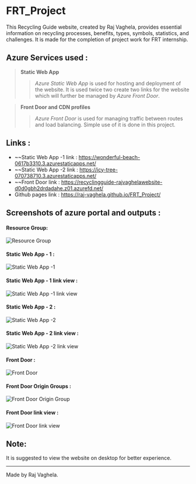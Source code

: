# FRT_Project
This Recycling Guide website, created by Raj Vaghela, provides essential information on recycling processes, benefits, types, symbols, statistics, and challenges. It is made for the completion of project work for FRT internship.


## Azure Services used : 

> **Static Web App**
>> *Azure Static Web App* is used for hosting and deployment of the website. 
>> It is used twice two create two links for the website which will further be managed by *Azure Front Door*.

> **Front Door and CDN profiles**
>> *Azure Front Door* is used for managing traffic between routes and load balancing.
>> Simple use of it is done in this project.

## Links : 


+ ~~Static Web App -1 link : https://wonderful-beach-0617b3310.3.azurestaticapps.net/ 
+ ~~Static Web App -2 link : https://icy-tree-070738710.3.azurestaticapps.net/
+ ~~Front Door link : https://recyclingguide-rajvaghelawebsite-d0d0gbh2drdadahe.z01.azurefd.net/
+ Github pages link : https://raj-vaghela.github.io/FRT_Project/

## Screenshots of azure portal and outputs :
#### Resource Group: 
![Resource Group](https://github.com/Raj-Vaghela/FRT_Project/assets/128961992/de47ad05-a376-4070-b639-2f35efd8df4c)
#### Static Web App - 1 :
![Static Web App -1](https://github.com/Raj-Vaghela/FRT_Project/assets/128961992/127470df-d228-4a42-8251-a60b86b8bce4)
#### Static Web App - 1 link view :
![Static Web App -1 link view](https://github.com/Raj-Vaghela/FRT_Project/assets/128961992/93b4bc01-b592-472b-b135-041e3b1d6fbc)
#### Static Web App - 2 : 
![Static Web App -2](https://github.com/Raj-Vaghela/FRT_Project/assets/128961992/7621e1af-6383-4850-9318-2dd7820420f0)
#### Static Web App - 2 link view : 
![Static Web App -2 link view](https://github.com/Raj-Vaghela/FRT_Project/assets/128961992/ee605dee-32d6-40be-a0df-f7ffdceb0e31)
#### Front Door :
![Front Door](https://github.com/Raj-Vaghela/FRT_Project/assets/128961992/22b06494-4b8d-4dd3-9859-10fcaf174d8c)
#### Front Door Origin Groups :
![Front Door Origin Group](https://github.com/Raj-Vaghela/FRT_Project/assets/128961992/e2b1bad7-72dd-4f92-940a-1fb9b9ea82fd)
#### Front Door link view :
![Front Door link view](https://github.com/Raj-Vaghela/FRT_Project/assets/128961992/bda39888-0ba7-4c50-9984-10c9077cff05)

## Note:
It is suggested to view the website on desktop for better experience.

---
Made by Raj Vaghela.

